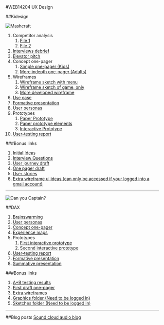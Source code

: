 #WEB14204 UX Design

##Kidesign

![Mashcraft](http://i.imgur.com/AysOaUu.png)


1. Competitor analysis
	1. [File 1](https://docs.google.com/document/d/1-uoK_PgVcLgt_MapPfE91sqae8vvbxSjzcw0CJWBpNU/edit)
	2. [File 2](https://docs.google.com/document/d/1mdIvJkc387QVM4VRmwZ6SvEhHGl3p5qLQMbniCaOAN4/edit)
2. [Interviews debrief](https://docs.google.com/document/d/1F8mN-NyZQEAoCA7Z66qp6mK-ockjNnCU96idOgUz0IA/edit?usp=sharing)
3. [Elevator pitch](https://docs.google.com/document/d/1B8X2FhXJLi_8qv2R5wDiA1i-T13dldyDkcz_7JNtp3g/edit?usp=sharing)
4. Concept one-pager
	1. [Simple one-pager (Kids)](https://drive.google.com/file/d/0B22IloeuUe3ERVBmQUVqeDFfVzA/view?usp=sharing)
	2. [More indepth one-pager (Adults)](https://drive.google.com/file/d/0B22IloeuUe3EczRlYTNieXdZQ3c/view?usp=sharing)
5. Wireframes
	1. [Wireframe sketch with menu](https://drive.google.com/file/d/0B22IloeuUe3EeERyTmlsV0YtcXM/view?usp=sharing)
	2. [Wireframe sketch of game, only](https://drive.google.com/file/d/0B22IloeuUe3EcjJhckl3cFNOY2M/view?usp=sharing)
	3. [More developed wireframe](https://drive.google.com/file/d/0B8bxn3mhMCKuOGdmbldLbjZyR1k/view)
6. [Use case](https://docs.google.com/document/d/1E47lsy7bGfkC2bxJ6tfMQDNiJTQXcTdI3_NKGL8lclQ/edit)
7. [Formative presentation](https://docs.google.com/presentation/d/1PPk4qsIfqrpSwmF5LzJA4n45qs9kVEcStDac8c4v9EY/edit?usp=drive_web)
8. [User personas](https://app.xtensio.com/folio/7a42bsoi)
9. Prototypes
	1. [Paper Prototype](https://drive.google.com/file/d/0B8bxn3mhMCKuOGdmbldLbjZyR1k/view?usp=sharing)
	2. [Paper prototype elements](https://drive.google.com/file/d/0B8bxn3mhMCKuZTQ2OFpzUWxWNXc/view?usp=sharing)
	1. [Interactive Prototype](https://moqups.com/03difoha/q0Q95HBJ/)
10. [User-testing report](https://docs.google.com/document/d/16g9IXJQBfc6oph6-kib8PB-9_3jhwnJEZFgKm-AapFc/edit?usp=sharing)

###Bonus links

1. [Initial Ideas](https://docs.google.com/document/d/1z16gD3rR6svsmlMfyBHNzTxR-AZEPLxTEgnorCtPEOs/edit#heading=h.pus1fopcs1vo)
2. [Interview Questions](https://docs.google.com/document/d/1bjVMNHX32Dc8Q4YmbC6HD7TFHoJ9BaMgpTVoU3WYAyw/edit?pref=2&pli=1)
3. [User journey draft](https://drive.google.com/file/d/0B22IloeuUe3EbW43RkpRR2FPNzQ/view?usp=sharing)
4. [One pager draft](https://drive.google.com/file/d/0B22IloeuUe3EX0gwelVfYkh3cTg/view?usp=sharing)
5. [User stories](https://docs.google.com/spreadsheets/d/1Vrv6w91pEbtFB2hNHOw33d_210Xm_X3DfpzEaxjBB5k/edit#gid=0)
6. [Extra wireframe ui ideas (can only be accessed if your logged into a gmail account)](https://drive.google.com/drive/u/0/folders/0B22IloeuUe3EdWpRenRneGNhSzA)

---

![Can you Captain?](http://i.imgur.com/bqGunbJ.png)

##DAX

1. [Brainswarming](https://drive.google.com/file/d/0B22IloeuUe3EbzdmWEc5aExGbkU/view)
2. [User personas](https://app.xtensio.com/folio/0jns9h4l)
3. [Concept one-pager](https://drive.google.com/file/d/0B22IloeuUe3EeklzbjQtY0dQaWc/view)
4. [Experience maps](https://drive.google.com/file/d/0B22IloeuUe3ER1ZiYndCZkVPS1U/view)
5. Prototypes
	1. [First interactive prototype](https://moqups.com/jonnygwillim@gmail.com/84oZtLni)
	2. [Second interactive prototype](https://moqups.com/jonnygwillim@gmail.com/bZndvMzS/)
6. [User-testing report](https://docs.google.com/document/d/1boUxDZho6KIs-INL3tkLnG7Q1Z209q0bupEbbbF8cK4/edit?usp=drive_web)
7. [Formative presentation](https://docs.google.com/presentation/d/1mVlPTWF98CM7aHOLEL2Z20vOhzTYNeOtz7eIrMUF9vE/edit?usp=drive_web)
8. [Summative presentation](https://docs.google.com/presentation/d/1lWkoS05GQyoq20YfQMgylUDvF0UDV8BKOwBe60rGSkU/edit?usp=sharing)


###Bonus links
1. [A+B testing results](https://drive.google.com/file/d/0B_kFZPPRKNCCdTdyaTAzVzh6bXRpSktvM05OdnRnN2xMcFFr/view)
2. [First draft one-pager](https://drive.google.com/file/d/0B_kFZPPRKNCCaVFPTUFKa0dVZHk4V2NKVmJsZFI1eG10NVpj/view)
3. [Extra wireframes](https://drive.google.com/file/d/0B_kFZPPRKNCCOHhRMDJQV1RFbWwyYWZTcGR5X0tiMC0zREFB/view)
4. [Graphics folder (Need to be logged in)](https://drive.google.com/drive/u/0/folders/0B_kFZPPRKNCCeG9PT0ctbVFpVzg)
5. [Sketches folder (Need to be logged in)](https://drive.google.com/drive/u/0/folders/0B22IloeuUe3EY2c0MzFFVDRXbVU)

---

##Blog posts
[Sound cloud audio blog](https://soundcloud.com/jonny-gwillim-557339376/tracks)